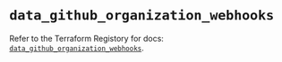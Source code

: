 # `data_github_organization_webhooks`

Refer to the Terraform Registory for docs: [`data_github_organization_webhooks`](https://www.terraform.io/docs/providers/github/d/organization_webhooks).

